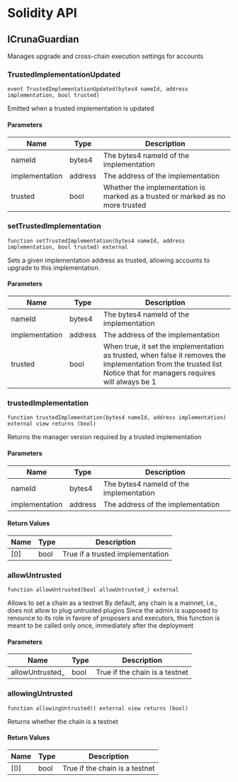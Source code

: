 # Solidity API

## ICrunaGuardian

Manages upgrade and cross-chain execution settings for accounts

### TrustedImplementationUpdated

```solidity
event TrustedImplementationUpdated(bytes4 nameId, address implementation, bool trusted)
```

Emitted when a trusted implementation is updated

#### Parameters

| Name | Type | Description |
| ---- | ---- | ----------- |
| nameId | bytes4 | The bytes4 nameId of the implementation |
| implementation | address | The address of the implementation |
| trusted | bool | Whether the implementation is marked as a trusted or marked as no more trusted |

### setTrustedImplementation

```solidity
function setTrustedImplementation(bytes4 nameId, address implementation, bool trusted) external
```

Sets a given implementation address as trusted, allowing accounts to upgrade to this implementation.

#### Parameters

| Name | Type | Description |
| ---- | ---- | ----------- |
| nameId | bytes4 | The bytes4 nameId of the implementation |
| implementation | address | The address of the implementation |
| trusted | bool | When true, it set the implementation as trusted, when false it removes the implementation from the trusted list Notice that for managers requires will always be 1 |

### trustedImplementation

```solidity
function trustedImplementation(bytes4 nameId, address implementation) external view returns (bool)
```

Returns the manager version required by a trusted implementation

#### Parameters

| Name | Type | Description |
| ---- | ---- | ----------- |
| nameId | bytes4 | The bytes4 nameId of the implementation |
| implementation | address | The address of the implementation |

#### Return Values

| Name | Type | Description |
| ---- | ---- | ----------- |
| [0] | bool | True if a trusted implementation |

### allowUntrusted

```solidity
function allowUntrusted(bool allowUntrusted_) external
```

Allows to set a chain as a testnet
By default, any chain is a mainnet, i.e., does not allow to plug untrusted plugins
Since the admin is supposed to renounce to its role in favore of proposers and
executors, this function is meant to be called only once, immediately after the deployment

#### Parameters

| Name | Type | Description |
| ---- | ---- | ----------- |
| allowUntrusted_ | bool | True if the chain is a testnet |

### allowingUntrusted

```solidity
function allowingUntrusted() external view returns (bool)
```

Returns whether the chain is a testnet

#### Return Values

| Name | Type | Description |
| ---- | ---- | ----------- |
| [0] | bool | True if the chain is a testnet |

